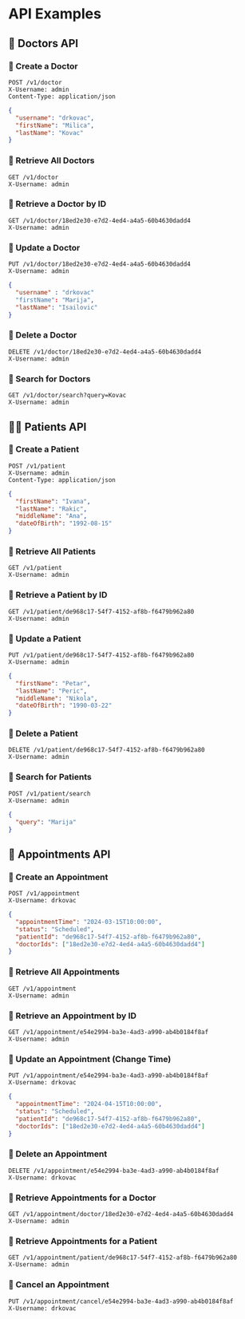 # API Examples

## 🏥 Doctors API

### 📌 Create a Doctor
```http
POST /v1/doctor
X-Username: admin
Content-Type: application/json
```

```json
{
  "username": "drkovac",
  "firstName": "Milica",
  "lastName": "Kovac"
}
```

### 📌 Retrieve All Doctors
```http
GET /v1/doctor
X-Username: admin
```

### 📌 Retrieve a Doctor by ID
```http
GET /v1/doctor/18ed2e30-e7d2-4ed4-a4a5-60b4630dadd4
X-Username: admin
```

### 📌 Update a Doctor
```http
PUT /v1/doctor/18ed2e30-e7d2-4ed4-a4a5-60b4630dadd4
X-Username: admin
```

```json
{
  "username" : "drkovac"
  "firstName": "Marija",
  "lastName": "Isailovic"
}
```

### 📌 Delete a Doctor

```http
DELETE /v1/doctor/18ed2e30-e7d2-4ed4-a4a5-60b4630dadd4
X-Username: admin
```

### 📌 Search for Doctors
```http
GET /v1/doctor/search?query=Kovac
X-Username: admin
```

## 👨‍⚕️ Patients API

### 📌 Create a Patient
```http
POST /v1/patient
X-Username: admin
Content-Type: application/json
```
```json
{
  "firstName": "Ivana",
  "lastName": "Rakic",
  "middleName": "Ana",
  "dateOfBirth": "1992-08-15"
}
```
### 📌 Retrieve All Patients
```http
GET /v1/patient
X-Username: admin
```
### 📌 Retrieve a Patient by ID
```http
GET /v1/patient/de968c17-54f7-4152-af8b-f6479b962a80
X-Username: admin
```
### 📌 Update a Patient
```http
PUT /v1/patient/de968c17-54f7-4152-af8b-f6479b962a80
X-Username: admin
```
```json
{
  "firstName": "Petar",
  "lastName": "Peric",
  "middleName": "Nikola",
  "dateOfBirth": "1990-03-22"
}
```
### 📌 Delete a Patient
```http
DELETE /v1/patient/de968c17-54f7-4152-af8b-f6479b962a80
X-Username: admin
```
### 📌 Search for Patients
```http
POST /v1/patient/search
X-Username: admin
```
```json
{
  "query": "Marija"
}
```
## 📅 Appointments API

### 📌 Create an Appointment
```http
POST /v1/appointment
X-Username: drkovac
```
```json
{
  "appointmentTime": "2024-03-15T10:00:00",
  "status": "Scheduled",
  "patientId": "de968c17-54f7-4152-af8b-f6479b962a80",
  "doctorIds": ["18ed2e30-e7d2-4ed4-a4a5-60b4630dadd4"]
}
```

### 📌 Retrieve All Appointments
```http
GET /v1/appointment
X-Username: admin
```
### 📌 Retrieve an Appointment by ID
```http
GET /v1/appointment/e54e2994-ba3e-4ad3-a990-ab4b0184f8af
X-Username: admin
```
### 📌 Update an Appointment (Change Time)
```http
PUT /v1/appointment/e54e2994-ba3e-4ad3-a990-ab4b0184f8af
X-Username: drkovac
```
```json
{
  "appointmentTime": "2024-04-15T10:00:00",
  "status": "Scheduled",
  "patientId": "de968c17-54f7-4152-af8b-f6479b962a80",
  "doctorIds": ["18ed2e30-e7d2-4ed4-a4a5-60b4630dadd4"]
}
```
### 📌 Delete an Appointment
```http
DELETE /v1/appointment/e54e2994-ba3e-4ad3-a990-ab4b0184f8af
X-Username: drkovac
```
### 📌 Retrieve Appointments for a Doctor
```http
GET /v1/appointment/doctor/18ed2e30-e7d2-4ed4-a4a5-60b4630dadd4
X-Username: admin
```
### 📌 Retrieve Appointments for a Patient
```http
GET /v1/appointment/patient/de968c17-54f7-4152-af8b-f6479b962a80
X-Username: admin
```
### 📌 Cancel an Appointment
```http
PUT /v1/appointment/cancel/e54e2994-ba3e-4ad3-a990-ab4b0184f8af
X-Username: drkovac
```





